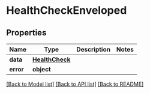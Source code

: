 # HealthCheckEnveloped


## Properties
Name | Type | Description | Notes
------------ | ------------- | ------------- | -------------
**data** | [**HealthCheck**](HealthCheck.md) |  | 
**error** | **object** |  | 

[[Back to Model list]](../README.md#documentation-for-models) [[Back to API list]](../README.md#documentation-for-api-endpoints) [[Back to README]](../README.md)



